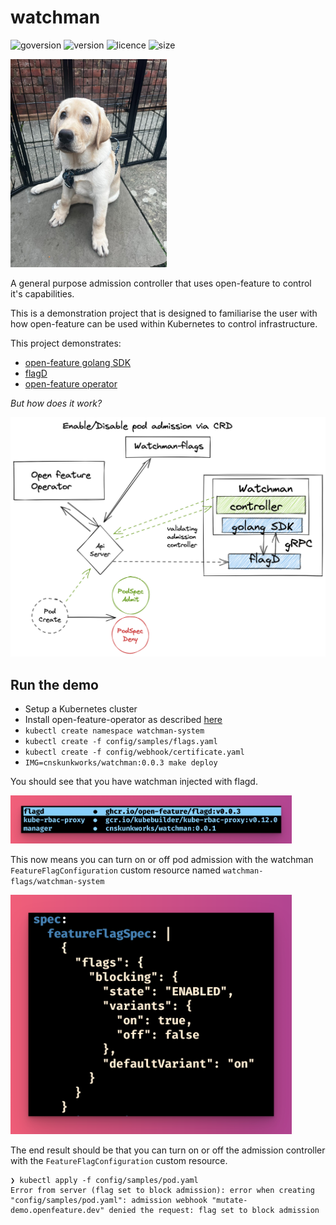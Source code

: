 # watchman

![goversion](https://img.shields.io/github/go-mod/go-version/open-feature/watchman/main)
![version](https://img.shields.io/badge/version-pre--alpha-green)
![licence](https://img.shields.io/github/license/open-feature/watchman)
![size](https://img.shields.io/github/repo-size/open-feature/watchman)

<img src="images/doggo.png" width="250px;" />

A general purpose admission controller that uses open-feature to control it's capabilities.

This is a demonstration project that is designed to familiarise the user with how open-feature can be used within Kubernetes to control infrastructure. 

This project demonstrates:

- [open-feature golang SDK](https://github.com/open-feature/golang-sdk)
- [flagD](https://github.com/open-feature/flagd)
- [open-feature operator](https://github.com/open-feature/open-feature-operator)

_But how does it work?_

<img src="images/003.png" width="850px;">

## Run the demo

- Setup a Kubernetes cluster
- Install open-feature-operator as described [here](https://github.com/open-feature/open-feature-operator#deploy-the-latest-release)
- `kubectl create namespace watchman-system`
- `kubectl create -f config/samples/flags.yaml`
- `kubectl create -f config/webhook/certificate.yaml`
- `IMG=cnskunkworks/watchman:0.0.3 make deploy`

You should see that you have watchman injected with flagd.

<img src="images/001.png" width="450px;">

This now means you can turn on or off pod admission with the watchman `FeatureFlagConfiguration` custom resource named `watchman-flags/watchman-system`

<img src="images/002.png" width="450px;">

The end result should be that you can turn on or off the admission controller with the `FeatureFlagConfiguration` custom resource.

```
❯ kubectl apply -f config/samples/pod.yaml
Error from server (flag set to block admission): error when creating "config/samples/pod.yaml": admission webhook "mutate-demo.openfeature.dev" denied the request: flag set to block admission
```
